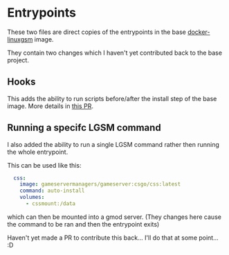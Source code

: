 # Entrypoints

These two files are direct copies of the entrypoints in the base [docker-linuxgsm](https://github.com/GameServerManagers/docker-linuxgsm/tree/main) image.

They contain two changes which I haven't yet contributed back to the base project.

## Hooks

This adds the ability to run scripts before/after the install step of the base image. More details in [this PR](https://github.com/GameServerManagers/docker-linuxgsm/pull/36).

## Running a specifc LGSM command

I also added the ability to run a single LGSM command rather then running the whole entrypoint.

This can be used like this:

```yaml
  css:
    image: gameservermanagers/gameserver:csgo/css:latest
    command: auto-install
    volumes:
      - cssmount:/data
```

which can then be mounted into a gmod server. (They changes here cause the command to be ran and then the entrypoint exits)

Haven't yet made a PR to contribute this back... I'll do that at some point... :D
